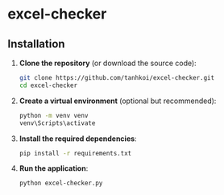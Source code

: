 # excel-checker
## Installation

1. **Clone the repository** (or download the source code):

   ```bash
   git clone https://github.com/tanhkoi/excel-checker.git
   cd excel-checker
2. **Create a virtual environment** (optional but recommended):

   ```bash
   python -m venv venv
   venv\Scripts\activate
3. **Install the required dependencies**:

    ```bash
    pip install -r requirements.txt

4. **Run the application**:

    ```bash
    python excel-checker.py